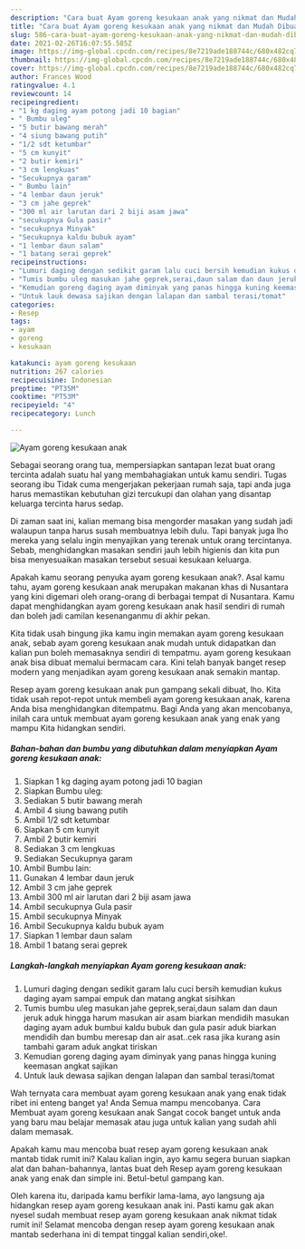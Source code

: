 ```yaml
---
description: "Cara buat Ayam goreng kesukaan anak yang nikmat dan Mudah Dibuat"
title: "Cara buat Ayam goreng kesukaan anak yang nikmat dan Mudah Dibuat"
slug: 586-cara-buat-ayam-goreng-kesukaan-anak-yang-nikmat-dan-mudah-dibuat
date: 2021-02-26T16:07:55.585Z
image: https://img-global.cpcdn.com/recipes/8e7219ade188744c/680x482cq70/ayam-goreng-kesukaan-anak-foto-resep-utama.jpg
thumbnail: https://img-global.cpcdn.com/recipes/8e7219ade188744c/680x482cq70/ayam-goreng-kesukaan-anak-foto-resep-utama.jpg
cover: https://img-global.cpcdn.com/recipes/8e7219ade188744c/680x482cq70/ayam-goreng-kesukaan-anak-foto-resep-utama.jpg
author: Frances Wood
ratingvalue: 4.1
reviewcount: 14
recipeingredient:
- "1 kg daging ayam potong jadi 10 bagian"
- " Bumbu uleg"
- "5 butir bawang merah"
- "4 siung bawang putih"
- "1/2 sdt ketumbar"
- "5 cm kunyit"
- "2 butir kemiri"
- "3 cm lengkuas"
- "Secukupnya garam"
- " Bumbu lain"
- "4 lembar daun jeruk"
- "3 cm jahe geprek"
- "300 ml air larutan dari 2 biji asam jawa"
- "secukupnya Gula pasir"
- "secukupnya Minyak"
- "Secukupnya kaldu bubuk ayam"
- "1 lembar daun salam"
- "1 batang serai geprek"
recipeinstructions:
- "Lumuri daging dengan sedikit garam lalu cuci bersih kemudian kukus daging ayam sampai empuk dan matang angkat sisihkan"
- "Tumis bumbu uleg masukan jahe geprek,serai,daun salam dan daun jeruk aduk hingga harum masukan air asam biarkan mendidih masukan daging ayam aduk bumbui kaldu bubuk dan gula pasir aduk biarkan mendidih dan bumbu meresap dan air asat..cek rasa jika kurang asin tambahi garam aduk angkat tiriskan"
- "Kemudian goreng daging ayam diminyak yang panas hingga kuning keemasan angkat sajikan"
- "Untuk lauk dewasa sajikan dengan lalapan dan sambal terasi/tomat"
categories:
- Resep
tags:
- ayam
- goreng
- kesukaan

katakunci: ayam goreng kesukaan 
nutrition: 267 calories
recipecuisine: Indonesian
preptime: "PT35M"
cooktime: "PT53M"
recipeyield: "4"
recipecategory: Lunch

---
```



![Ayam goreng kesukaan anak](https://img-global.cpcdn.com/recipes/8e7219ade188744c/680x482cq70/ayam-goreng-kesukaan-anak-foto-resep-utama.jpg)

Sebagai seorang orang tua, mempersiapkan santapan lezat buat orang tercinta adalah suatu hal yang membahagiakan untuk kamu sendiri. Tugas seorang ibu Tidak cuma mengerjakan pekerjaan rumah saja, tapi anda juga harus memastikan kebutuhan gizi tercukupi dan olahan yang disantap keluarga tercinta harus sedap.

Di zaman  saat ini, kalian memang bisa mengorder masakan yang sudah jadi walaupun tanpa harus susah membuatnya lebih dulu. Tapi banyak juga lho mereka yang selalu ingin menyajikan yang terenak untuk orang tercintanya. Sebab, menghidangkan masakan sendiri jauh lebih higienis dan kita pun bisa menyesuaikan masakan tersebut sesuai kesukaan keluarga. 



Apakah kamu seorang penyuka ayam goreng kesukaan anak?. Asal kamu tahu, ayam goreng kesukaan anak merupakan makanan khas di Nusantara yang kini digemari oleh orang-orang di berbagai tempat di Nusantara. Kamu dapat menghidangkan ayam goreng kesukaan anak hasil sendiri di rumah dan boleh jadi camilan kesenanganmu di akhir pekan.

Kita tidak usah bingung jika kamu ingin memakan ayam goreng kesukaan anak, sebab ayam goreng kesukaan anak mudah untuk didapatkan dan kalian pun boleh memasaknya sendiri di tempatmu. ayam goreng kesukaan anak bisa dibuat memalui bermacam cara. Kini telah banyak banget resep modern yang menjadikan ayam goreng kesukaan anak semakin mantap.

Resep ayam goreng kesukaan anak pun gampang sekali dibuat, lho. Kita tidak usah repot-repot untuk membeli ayam goreng kesukaan anak, karena Anda bisa menghidangkan ditempatmu. Bagi Anda yang akan mencobanya, inilah cara untuk membuat ayam goreng kesukaan anak yang enak yang mampu Kita hidangkan sendiri.

<!--inarticleads1-->

##### Bahan-bahan dan bumbu yang dibutuhkan dalam menyiapkan Ayam goreng kesukaan anak:

1. Siapkan 1 kg daging ayam potong jadi 10 bagian
1. Siapkan  Bumbu uleg:
1. Sediakan 5 butir bawang merah
1. Ambil 4 siung bawang putih
1. Ambil 1/2 sdt ketumbar
1. Siapkan 5 cm kunyit
1. Ambil 2 butir kemiri
1. Sediakan 3 cm lengkuas
1. Sediakan Secukupnya garam
1. Ambil  Bumbu lain:
1. Gunakan 4 lembar daun jeruk
1. Ambil 3 cm jahe geprek
1. Ambil 300 ml air larutan dari 2 biji asam jawa
1. Ambil secukupnya Gula pasir
1. Ambil secukupnya Minyak
1. Ambil Secukupnya kaldu bubuk ayam
1. Siapkan 1 lembar daun salam
1. Ambil 1 batang serai geprek




<!--inarticleads2-->

##### Langkah-langkah menyiapkan Ayam goreng kesukaan anak:

1. Lumuri daging dengan sedikit garam lalu cuci bersih kemudian kukus daging ayam sampai empuk dan matang angkat sisihkan
1. Tumis bumbu uleg masukan jahe geprek,serai,daun salam dan daun jeruk aduk hingga harum masukan air asam biarkan mendidih masukan daging ayam aduk bumbui kaldu bubuk dan gula pasir aduk biarkan mendidih dan bumbu meresap dan air asat..cek rasa jika kurang asin tambahi garam aduk angkat tiriskan
1. Kemudian goreng daging ayam diminyak yang panas hingga kuning keemasan angkat sajikan
1. Untuk lauk dewasa sajikan dengan lalapan dan sambal terasi/tomat




Wah ternyata cara membuat ayam goreng kesukaan anak yang enak tidak ribet ini enteng banget ya! Anda Semua mampu mencobanya. Cara Membuat ayam goreng kesukaan anak Sangat cocok banget untuk anda yang baru mau belajar memasak atau juga untuk kalian yang sudah ahli dalam memasak.

Apakah kamu mau mencoba buat resep ayam goreng kesukaan anak mantab tidak rumit ini? Kalau kalian ingin, ayo kamu segera buruan siapkan alat dan bahan-bahannya, lantas buat deh Resep ayam goreng kesukaan anak yang enak dan simple ini. Betul-betul gampang kan. 

Oleh karena itu, daripada kamu berfikir lama-lama, ayo langsung aja hidangkan resep ayam goreng kesukaan anak ini. Pasti kamu gak akan nyesel sudah membuat resep ayam goreng kesukaan anak nikmat tidak rumit ini! Selamat mencoba dengan resep ayam goreng kesukaan anak mantab sederhana ini di tempat tinggal kalian sendiri,oke!.

